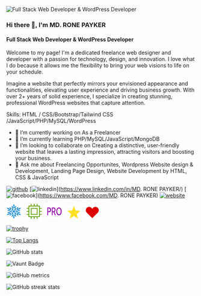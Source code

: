 ![Full Stack Web Developer & WordPress Developer](https://media.licdn.com/dms/image/D5616AQENt8on180XSg/profile-displaybackgroundimage-shrink_350_1400/0/1703391557864?e=1712793600&v=beta&t=v_Db7fyAWZNcyZpaQU1I1_pdI_8p8dZXM2-RtiQX4bQ)

### Hi there 👋, I'm MD. RONE PAYKER
#### Full Stack Web Developer & WordPress Developer


Welcome to my page!
I'm a dedicated freelance web designer and developer with a passion for technology, design, and innovation. I love what I do because it allows me the flexibility to bring your web visions to life on your schedule.

Imagine a website that perfectly mirrors your envisioned appearance and functionalities, elevating user experience and driving business growth. With over 2+ years of solid experience, I specialize in creating stunning, professional WordPress websites that capture attention.


Skills:   HTML / CSS/Bootstrap/Tailwind CSS /JavaScript/PHP/MySQL/WordPress

- 🔭 I’m currently working on As a Freelancer 
- 🌱 I’m currently learning PHP/MySQL/JavaScript/MongoDB 
- 👯 I’m looking to collaborate on Creating a distinctive, user-friendly website that leaves a lasting impression, attracting visitors and boosting your business. 
- 💬 Ask me about  Freelancing Opportunites, Wordpress Website design & Development, Landing Page Design, Website Development by HTML, CSS & JavaScript 


[<img src='https://cdn.jsdelivr.net/npm/simple-icons@3.0.1/icons/github.svg' alt='github' height='40'>](https://github.com/rone-payker)  [<img src='https://cdn.jsdelivr.net/npm/simple-icons@3.0.1/icons/linkedin.svg' alt='linkedin' height='40'>](https://www.linkedin.com/in/MD. RONE PAYKER/)  [<img src='https://cdn.jsdelivr.net/npm/simple-icons@3.0.1/icons/facebook.svg' alt='facebook' height='40'>](https://www.facebook.com/MD. RONE PAYKER)  [<img src='https://cdn.jsdelivr.net/npm/simple-icons@3.0.1/icons/icloud.svg' alt='website' height='40'>](https://ronepayker.com/PortfolioWebsite/)  

<a href='https://archiveprogram.github.com/'><img src='https://raw.githubusercontent.com/acervenky/animated-github-badges/master/assets/acbadge.gif' width='40' height='40'></a> <a href='https://docs.github.com/en/developers'><img src='https://raw.githubusercontent.com/acervenky/animated-github-badges/master/assets/devbadge.gif' width='40' height='40'></a> <a href='https://github.com/pricing'><img src='https://raw.githubusercontent.com/acervenky/animated-github-badges/master/assets/pro.gif' width='40' height='40'></a> <a href='https://stars.github.com/'><img src='https://raw.githubusercontent.com/acervenky/animated-github-badges/master/assets/starbadge.gif' width='35' height='35'></a> <a href='https://docs.github.com/en/github/supporting-the-open-source-community-with-github-sponsors'><img src='https://raw.githubusercontent.com/acervenky/animated-github-badges/master/assets/sponsorbadge.gif' width='35' height='35'></a> 

[![trophy](https://github-profile-trophy.vercel.app/?username=rone-payker)](https://github.com/ryo-ma/github-profile-trophy)

[![Top Langs](https://github-readme-stats.vercel.app/api/top-langs/?username=rone-payker)](https://github.com/anuraghazra/github-readme-stats)

![GitHub stats](https://github-readme-stats.vercel.app/api?username=rone-payker&show_icons=true&count_private=true)  

![Vaunt Badge](https://api.vaunt.dev/v1/github/entities/rone-payker/contributions?format=svg&private=true)  

![GitHub metrics](https://metrics.lecoq.io/rone-payker)  

![GitHub streak stats](https://streak-stats.demolab.com/?user=rone-payker)  

